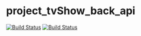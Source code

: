 # project_tvShow_back_api

[![Build Status](https://travis-ci.org/jormd/project_tvShow_back_api.svg?branch=master)](https://travis-ci.org/jormd/project_tvShow_back_api)
[![Build Status](https://travis-ci.org/jormd/project_tvShow_back_api.svg?branch=develop)](https://travis-ci.org/jormd/project_tvShow_back_api)


